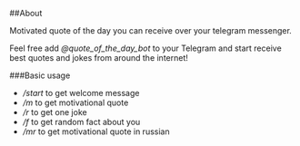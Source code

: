 ##About

Motivated quote of the day you can receive over your telegram messenger.

Feel free add _@quote_of_the_day_bot_ to your Telegram and start receive best quotes and jokes from around the internet!

###Basic usage

* _/start_ to get welcome message
* _/m_ to get motivational quote
* _/r_ to get one joke
* _/f_ to get random fact about you
* _/mr_ to get motivational quote in russian